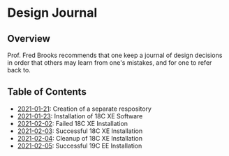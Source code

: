 # Design Journal

## Overview

Prof. Fred Brooks recommends that one keep a journal of design decisions in order that others may learn from one's mistakes, and for one to refer back to.

## Table of Contents

- [2021-01-21](2021_01_21.md): Creation of a separate respository
- [2021-01-23](2021_01_23.md): Installation of 18C XE Software
- [2021-02-02](2021_02_02.md): Failed 18C XE Installation
- [2021-02-03](2021_02_03.md): Successful 18C XE Installation
- [2021-02-04](2021_02_04.md): Cleanup of 18C XE Installation
- [2021-02-05](2021_02_05.md): Successful 19C EE Installation
